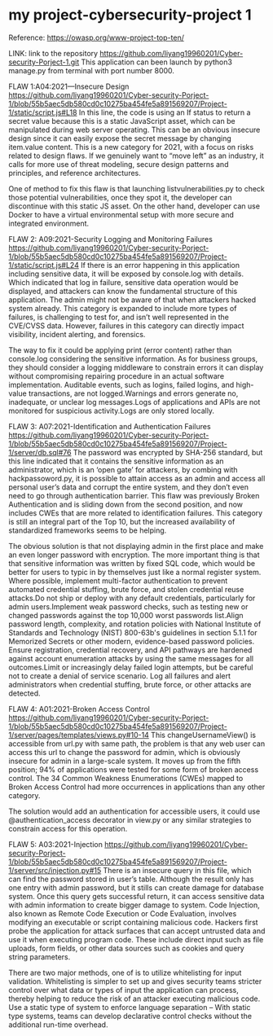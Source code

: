 # my project-cybersecurity-project 1


Reference: https://owasp.org/www-project-top-ten/


LINK: link to the repository
https://github.com/liyang19960201/Cyber-security-Porject-1.git
This application can been launch by python3 manage.py from terminal with port number 8000.

FLAW 1:A04:2021—Insecure Design
https://github.com/liyang19960201/Cyber-security-Porject-1/blob/55b5aec5db580cd0c10275ba454fe5a891569207/Project-1/static/script.js#L18
In this line, the code is using an If status to return a secret value because this is a static JavaScript asset, which can be manipulated during web server operating. This can be an obvious insecure design since it can easily expose the secret message by changing item.value content.
This is a new category for 2021, with a focus on risks related to design flaws. If we genuinely want to “move left” as an industry, it calls for more use of threat modeling, secure design patterns and principles, and reference architectures.

One of method to fix this flaw is that launching listvulnerabilities.py to check those potential vulnerabilities, once they spot it, the developer can discontinue with this static JS asset. On the other hand, developer can use Docker to have a virtual environmental setup with more secure and integrated environment.

FLAW 2: A09:2021-Security Logging and Monitoring Failures
https://github.com/liyang19960201/Cyber-security-Porject-1/blob/55b5aec5db580cd0c10275ba454fe5a891569207/Project-1/static/script.js#L24
If there is an error happening in this application including sensitive data, it will be exposed by console.log with details. Which indicated that log in failure, sensitive data operation would be displayed, and attackers can know the fundamental structure of this application. The admin might not be aware of that when attackers hacked system already. This category is expanded to include more types of failures, is challenging to test for, and isn’t well represented in the CVE/CVSS data. However, failures in this category can directly impact visibility, incident alerting, and forensics.

The way to fix it could be applying print (error content) rather than console.log considering the sensitive information. As for business groups, they should consider a logging middleware to constrain errors it can display without compromising repairing procedure in an actual software implementation. Auditable events, such as logins, failed logins, and high-value transactions, are not logged.Warnings and errors generate no, inadequate, or unclear log messages.Logs of applications and APIs are not monitored for suspicious activity.Logs are only stored locally.

FLAW 3: A07:2021-Identification and Authentication Failures
https://github.com/liyang19960201/Cyber-security-Porject-1/blob/55b5aec5db580cd0c10275ba454fe5a891569207/Project-1/server/db.sql#76
The password was encrypted by SHA-256 standard, but this line indicated that it contains the sensitive information as an administrator, which is an ‘open gate’ for attackers, by combing with hackpassoword.py, it is possible to attain access as an admin and access all personal user’s data and corrupt the entire system, and they don’t even need to go through authentication barrier. This flaw was previously Broken Authentication and is sliding down from the second position, and now includes CWEs that are more related to identification failures. This category is still an integral part of the Top 10, but the increased availability of standardized frameworks seems to be helping.

The obvious solution is that not displaying admin in the first place and make an even longer password with encryption. The more important thing is that that sensitive information was written by fixed SQL code, which would be better for users to typic in by themselves just like a normal register system. Where possible, implement multi-factor authentication to prevent automated credential stuffing, brute force, and stolen credential reuse attacks.Do not ship or deploy with any default credentials, particularly for admin users.Implement weak password checks, such as testing new or changed passwords against the top 10,000 worst passwords list.Align password length, complexity, and rotation policies with National Institute of Standards and Technology (NIST) 800-63b's guidelines in section 5.1.1 for Memorized Secrets or other modern, evidence-based password policies. Ensure registration, credential recovery, and API pathways are hardened against account enumeration attacks by using the same messages for all outcomes.Limit or increasingly delay failed login attempts, but be careful not to create a denial of service scenario. Log all failures and alert administrators when credential stuffing, brute force, or other attacks are detected.

FLAW 4: A01:2021-Broken Access Control
https://github.com/liyang19960201/Cyber-security-Porject-1/blob/55b5aec5db580cd0c10275ba454fe5a891569207/Project-1/server/pages/templates/views.py#10-14
This changeUsernameView() is accessible from url.py with same path, the problem is that any web user can access this url to change the password for admin, which is obviously insecure for admin in a large-scale system. It moves up from the fifth position; 94% of applications were tested for some form of broken access control. The 34 Common Weakness Enumerations (CWEs) mapped to Broken Access Control had more occurrences in applications than any other category.

The solution would add an authentication for accessible users, it could use @authentication_access decorator in view.py or any similar strategies to constrain access for this operation.

FLAW 5: A03:2021-Injection
https://github.com/liyang19960201/Cyber-security-Porject-1/blob/55b5aec5db580cd0c10275ba454fe5a891569207/Project-1/server/src/injection.py#15
There is an insecure query in this file, which can find the password stored in user’s table. Although the result only has one entry with admin password, but it stills can create damage for database system. Once this query gets successful return, it can access sensitive data with admin information to create bigger damage to system. Code Injection, also known as Remote Code Execution or Code Evaluation, involves modifying an executable or script containing malicious code. Hackers first probe the application for attack surfaces that can accept untrusted data and use it when executing program code. These include direct input such as file uploads, form fields, or other data sources such as cookies and query string parameters.

There are two major methods, one of is to utilize whitelisting for input validation. Whitelisting is simpler to set up and gives security teams stricter control over what data or types of input the application can process, thereby helping to reduce the risk of an attacker executing malicious code. Use a static type of system to enforce language separation – With static type systems, teams can develop declarative control checks without the additional run-time overhead.



